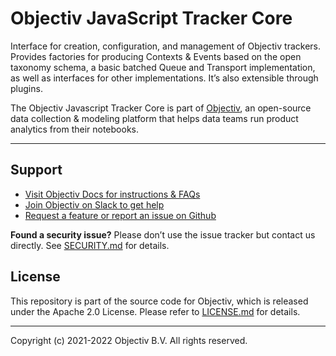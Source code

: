 # Objectiv JavaScript Tracker Core 
Interface for creation, configuration, and management of Objectiv trackers. Provides factories for producing Contexts & Events based on the open taxonomy schema, a basic batched Queue and Transport implementation, as well as interfaces for other implementations. It’s also extensible through plugins.

The Objectiv Javascript Tracker Core is part of [Objectiv](https://www.objectiv.io), an open-source data collection & modeling platform that helps data teams run product analytics from their notebooks.

---

## Support
* [Visit Objectiv Docs for instructions & FAQs](https://objectiv.io/docs/)
* [Join Objectiv on Slack to get help](https://objectiv.io/join-slack/)
* [Request a feature or report an issue on Github](https://github.com/objectiv/objectiv-analytics)

**Found a security issue?**
Please don’t use the issue tracker but contact us directly. See [SECURITY.md](../../../SECURITY.md) for details.

## License

This repository is part of the source code for Objectiv, which is released under the Apache 2.0 License. Please refer to [LICENSE.md](../../../LICENSE.md) for details.

---

Copyright (c) 2021-2022 Objectiv B.V. All rights reserved.
